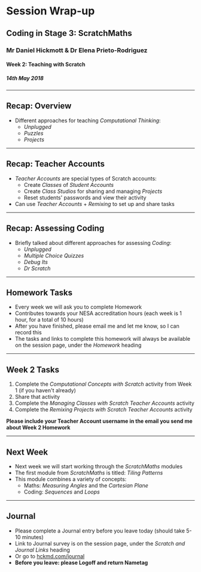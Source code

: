 # Session Wrap-up

## Coding in Stage 3: ScratchMaths

### Mr Daniel Hickmott & Dr Elena Prieto-Rodriguez

#### Week 2: Teaching with Scratch

##### 14th May 2018

---

## Recap: Overview

- Different approaches for teaching *Computational Thinking*: 
	- *Unplugged*
	- *Puzzles*
	- *Projects*

---

## Recap: Teacher Accounts

- *Teacher Accounts* are special types of Scratch accounts:
	- Create *Classes* of *Student Accounts*
	- Create *Class Studios* for sharing and managing *Projects*
	- Reset students' passwords and view their activity
- Can use *Teacher Accounts* + *Remixing* to set up and share tasks

---

## Recap: Assessing Coding

- Briefly talked about different approaches for assessing *Coding*:
	- *Unplugged*
	- *Multiple Choice Quizzes*
	- *Debug Its*
	- *Dr Scratch*

---

## Homework Tasks

- Every week we will ask you to complete Homework
- Contributes towards your NESA accreditation hours (each week is 1 hour, for a total of 10 hours)
- After you have finished, please email me and let me know, so I can record this
- The tasks and links to complete this homework will always be available on the session page, under the *Homework* heading 	

---

## Week 2 Tasks

1. Complete the *Computational Concepts with Scratch* activity from Week 1 (if you haven't already)
2. Share that activity
3. Complete the *Managing Classes with Scratch Teacher Accounts* activity
4. Complete the *Remixing Projects with Scratch Teacher Accounts* activity

**Please include your Teacher Account username in the email you send me about Week 2 Homework**


---

## Next Week

- Next week we will start working through the *ScratchMaths* modules
- The first module from *ScratchMaths* is titled: *Tiling Patterns*
- This module combines a variety of concepts:
	- Maths: *Measuring Angles* and the *Cartesian Plane*
	- Coding: *Sequences* and *Loops*


---

## Journal

- Please complete a Journal entry before you leave today (should take 5-10 minutes)
- Link to Journal survey is on the session page, under the *Scratch and Journal Links* heading
- Or go to [hckmd.com/journal](hckmd.com/journal)
- **Before you leave: please Logoff and return Nametag**
